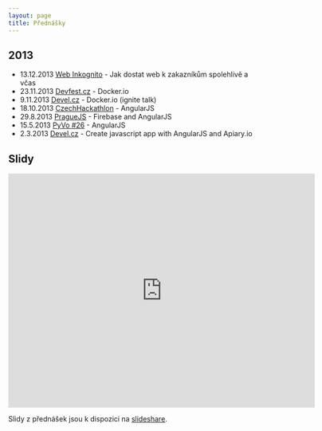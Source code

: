 ```yaml
---
layout: page
title: Přednášky
---
```


## 2013

* 13.12.2013 [Web Inkognito](http://webovky.vse.cz/web-inkognito) - Jak dostat web k zakazníkům spolehlivě a včas
* 23.11.2013 [Devfest.cz](http://devfest.cz) - Docker.io 
* 9.11.2013 [Devel.cz](http://devel.cz/konference/) - Docker.io (ignite talk)
* 18.10.2013 [CzechHackathlon](http://www.czechhackathon.cz/) - AngularJS 
* 29.8.2013 [PragueJS](http://www.praguejs.cz/talks/2013) - Firebase and AngularJS
* 15.5.2013 [PyVo #26](http://lanyrd.com/2013/praha-pyvo-may/) - AngularJS
* 2.3.2013 [Devel.cz](http://devel.cz/konference/) - Create javascript app with AngularJS and Apiary.io

## Slidy

<iframe src="http://www.slideshare.net/ladislavprskavec/slideshelf" width="615px" height="470px" frameborder="0" marginwidth="0" marginheight="0" scrolling="no" style="border:none;" allowfullscreen webkitallowfullscreen mozallowfullscreen></iframe>

Slidy z přednášek jsou k dispozici na [slideshare](http://www.slideshare.net/ladislavprskavec/presentations). 


